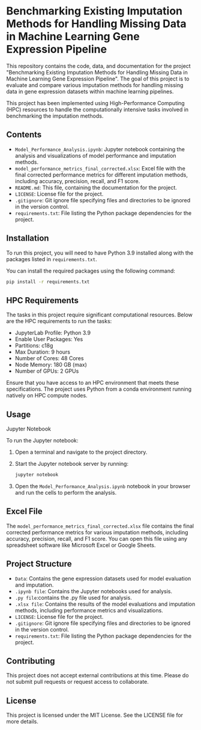# Benchmarking Existing Imputation Methods for Handling Missing Data in Machine Learning Gene Expression Pipeline

This repository contains the code, data, and documentation for the project "Benchmarking Existing Imputation Methods for Handling Missing Data in Machine Learning Gene Expression Pipeline". The goal of this project is to evaluate and compare various imputation methods for handling missing data in gene expression datasets within machine learning pipelines.

This project has been implemented using High-Performance Computing (HPC) resources to handle the computationally intensive tasks involved in benchmarking the imputation methods.

## Contents

- `Model_Performance_Analysis.ipynb`: Jupyter notebook containing the analysis and visualizations of model performance and imputation methods.
- `model_performance_metrics_final_corrected.xlsx`: Excel file with the final corrected performance metrics for different imputation methods, including accuracy, precision, recall, and F1 score.
- `README.md`: This file, containing the documentation for the project.
- `LICENSE`: License file for the project.
- `.gitignore`: Git ignore file specifying files and directories to be ignored in the version control.
- `requirements.txt`: File listing the Python package dependencies for the project.

## Installation

To run this project, you will need to have Python 3.9 installed along with the packages listed in `requirements.txt`.

You can install the required packages using the following command:

```sh
pip install -r requirements.txt
 ```

## HPC Requirements

The tasks in this project require significant computational resources. Below are the HPC requirements to run the tasks:

- JupyterLab Profile: Python 3.9
- Enable User Packages: Yes
- Partitions: c18g
- Max Duration: 9 hours
- Number of Cores: 48 Cores
- Node Memory: 180 GB (max)
- Number of GPUs: 2 GPUs

Ensure that you have access to an HPC environment that meets these specifications. The project uses Python from a conda environment running natively on HPC compute nodes.

## Usage

Jupyter Notebook

To run the Jupyter notebook:

1. Open a terminal and navigate to the project directory.

2. Start the Jupyter notebook server by running:

    ```bash
    jupyter notebook
    ```
3. Open the `Model_Performance_Analysis.ipynb` notebook in your browser and run the cells to perform the analysis.

## Excel File

The `model_performance_metrics_final_corrected.xlsx` file contains the final corrected performance metrics for various imputation methods, including accuracy, precision, recall, and F1 score. You can open this file using any spreadsheet software like Microsoft Excel or Google Sheets.

## Project Structure

- `Data`: Contains the gene expression datasets used for model evaluation and imputation.
- `.ipynb file`: Contains the Jupyter notebooks used for analysis.
- `.py file`:contains the .py file used for analysis.
- `.xlsx file`: Contains the results of the model evaluations and imputation methods, including performance metrics and visualizations.
- `LICENSE`: License file for the project.
- `.gitignore`: Git ignore file specifying files and directories to be ignored in the version control.
- `requirements.txt`: File listing the Python package dependencies for the project.

## Contributing
This project does not accept external contributions at this time. Please do not submit pull requests or request access to collaborate.

## License
This project is licensed under the MIT License. See the LICENSE file for more details.
